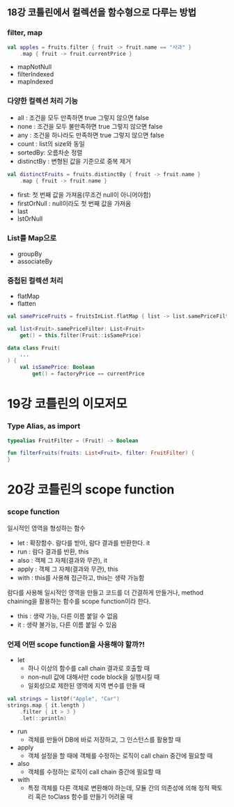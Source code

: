 ## 18강 코틀린에서 컬렉션을 함수형으로 다루는 방법

### filter, map

```kotlin
val apples = fruits.filter { fruit -> fruit.name == "사과" }
	.map { fruit -> fruit.currentPrice }
```

- mapNotNull
- filterIndexed
- mapIndexed

### 다양한 컬렉션 처리 기능

- all : 조건을 모두 만족하면 true 그렇지 않으면 false
- none : 조건을 모두 불만족하면 true 그렇지 않으면 false
- any : 조건을 하나라도 만족하면 true 그렇지 않으면 false
- count : list의 size와 동일
- sortedBy: 오름차순 정렬
- distinctBy : 변형된 값을 기준으로 중복 제거

```kotlin
val distinctFruits = fruits.distinctBy { fruit -> fruit.name }
	.map { fruit -> fruit.name }
```

- first: 첫 번째 값을 가져옴(무조건 null이 아니어야함)
- firstOrNull : null이라도 첫 번째 값을 가져옴
- last
- lstOrNull

### List를 Map으로

- groupBy
- associateBy

### 중첩된 컬렉션 처리

- flatMap
- flatten

```kotlin
val samePriceFruits = fruitsInList.flatMap { list -> list.samePriceFilter }
```

```kotlin
val list<Fruit>.samePriceFilter: List<Fruit>
	get() = this.filter(Fruit::isSamePrice)
```

```kotlin
data class Fruit(
	...
) {
	val isSamePrice: Boolean
		get() = factoryPrice == currentPrice
```

# 19강 코틀린의 이모저모

### Type Alias, as import
```kotlin
typealias FruitFilter = (Fruit) -> Boolean

fun filterFruits(fruits: List<Fruit>, filter: FruitFilter) {
}
```

# 20강 코틀린의 scope function

### scope function

일시적인 영역을 형성하는 함수

- let : 확장함수. 람다를 받아, 람다 결과를 반환한다. it
- run : 람다 결과를 반환, this
- also : 객체 그 자체(결과와 무관), it
- apply : 객체 그 자체(결과와 무관), this
- with : this를 사용해 접근하고, this는 생략 가능함

람다를 사용해 일시적인 영역을 만들고 코드를 더 간결하게 만들거나, method chaining을 활용하는 함수를 scope function이라 한다.

- this : 생략 가능, 다른 이름 붙일 수 없음
- it : 생략 불가능, 다른 이름 붙일 수 있음

### 언제 어떤 scope function을 사용해야 할까?!

- let
    - 하나 이상의 함수를 call chain 결과로 호출할 때
    - non-null 값에 대해서만 code block을 실행시킬 때
    - 일회성으로 제한된 영역에 지역 변수를 만들 때

```kotlin
val strings = listOf("Apple", "Car")
strings.map { it.length }
	.filter { it > 3 }
	.let(::println)
```

- run
    - 객체를 만들어 DB에 바로 저장하고, 그 인스턴스를 활용할 때
- apply
    - 객체 설정을 할 때에 객체를 수정하는 로직이 call chain 중간에 필요할 때
- also
    - 객체를 수정하는 로직이 call chain 중간에 필요할 때
- with
    - 특정 객체를 다른 객체로 변환해야 하는데, 모듈 간의 의존성에 의해 정적 팩토리 혹은 toClass 함수를 만들기 어려울 때